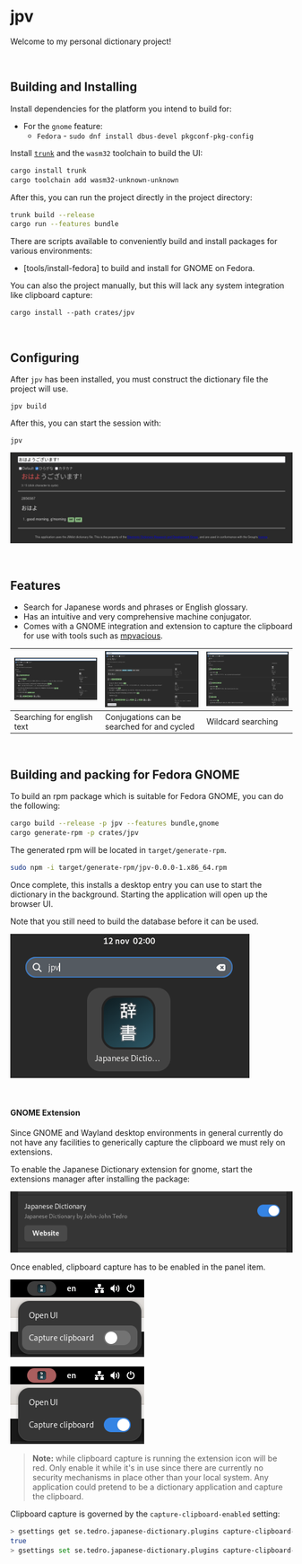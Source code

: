 # jpv

Welcome to my personal dictionary project!

<br>

## Building and Installing

Install dependencies for the platform you intend to build for:
* For the `gnome` feature:
  * `Fedora` - `sudo dnf install dbus-devel pkgconf-pkg-config`

Install [`trunk`] and the `wasm32` toolchain to build the UI:

[`trunk`]: https://trunkrs.dev/

```sh
cargo install trunk
cargo toolchain add wasm32-unknown-unknown
```

After this, you can run the project directly in the project directory:

```sh
trunk build --release
cargo run --features bundle
```

There are scripts available to conveniently build and install packages for
various environments:

* [tools/install-fedora] to build and install for GNOME on Fedora.

You can also the project manually, but this will lack any system integration
like clipboard capture:

```
cargo install --path crates/jpv
```

<br>

## Configuring

After `jpv` has been installed, you must construct the dictionary file the
project will use.

```
jpv build
```

After this, you can start the session with:

```
jpv
```

![Good morning!](gfx/splash.png)

<br>

## Features

* Search for Japanese words and phrases or English glossary.
* Has an intuitive and very comprehensive machine conjugator.
* Comes with a GNOME integration and extension to capture the clipboard for use
  with tools such as [mpvacious].

| ![Searching for english text](gfx/english.png) | ![Conjugations can be searched for and toggled](gfx/conjugate.png) | ![Wildcard searching](gfx/wildcard.png) |
|------------------------------------------------|--------------------------------------------------------------------|-----------------------------------------|
| Searching for english text                     | Conjugations can be searched for and cycled                        | Wildcard searching                      |

[mpvacious]: https://github.com/Ajatt-Tools/mpvacious

<br>

## Building and packing for Fedora GNOME

To build an rpm package which is suitable for Fedora GNOME, you can do the following:

```sh
cargo build --release -p jpv --features bundle,gnome
cargo generate-rpm -p crates/jpv
```

The generated rpm will be located in `target/generate-rpm`.

```sh
sudo npm -i target/generate-rpm/jpv-0.0.0-1.x86_64.rpm
```

Once complete, this installs a desktop entry you can use to start the dictionary
in the background. Starting the application will open up the browser UI.

Note that you still need to build the database before it can be used.

![Desktop entry](gfx/desktop.png)

<br>

#### GNOME Extension

Since GNOME and Wayland desktop environments in general currently do not have
any facilities to generically capture the clipboard we must rely on extensions.

To enable the Japanese Dictionary extension for gnome, start the extensions
manager after installing the package:

![Gnome extension](gfx/gnome-extension.png)

Once enabled, clipboard capture has to be enabled in the panel item.

![Clipboard capture](gfx/gnome-clipboard-capture.png)

![Clipboard capture enabled](gfx/gnome-clipboard-capture-enabled.png)

> **Note:** while clipboard capture is running the extension icon will be red.
> Only enable it while it's in use since there are currently no security
> mechanisms in place other than your local system. Any application could
> pretend to be a dictionary application and capture the clipboard.

Clipboard capture is governed by the `capture-clipboard-enabled` setting:

```sh
> gsettings get se.tedro.japanese-dictionary.plugins capture-clipboard-enabled
true
> gsettings set se.tedro.japanese-dictionary.plugins capture-clipboard-enabled false
```
